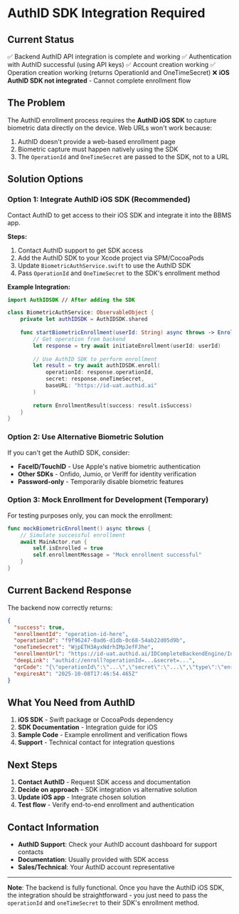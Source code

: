 # AuthID SDK Integration Required

## Current Status
✅ Backend AuthID API integration is complete and working
✅ Authentication with AuthID successful (using API keys)
✅ Account creation working
✅ Operation creation working (returns OperationId and OneTimeSecret)
❌ **iOS AuthID SDK not integrated** - Cannot complete enrollment flow

## The Problem
The AuthID enrollment process requires the **AuthID iOS SDK** to capture biometric data directly on the device. Web URLs won't work because:
1. AuthID doesn't provide a web-based enrollment page
2. Biometric capture must happen natively using the SDK
3. The `OperationId` and `OneTimeSecret` are passed to the SDK, not to a URL

## Solution Options

### Option 1: Integrate AuthID iOS SDK (Recommended)
Contact AuthID to get access to their iOS SDK and integrate it into the BBMS app.

**Steps:**
1. Contact AuthID support to get SDK access
2. Add the AuthID SDK to your Xcode project via SPM/CocoaPods
3. Update `BiometricAuthService.swift` to use the AuthID SDK
4. Pass `OperationId` and `OneTimeSecret` to the SDK's enrollment method

**Example Integration:**
```swift
import AuthIDSDK // After adding the SDK

class BiometricAuthService: ObservableObject {
    private let authIDSDK = AuthIDSDK.shared
    
    func startBiometricEnrollment(userId: String) async throws -> EnrollmentResult {
        // Get operation from backend
        let response = try await initiateEnrollment(userId: userId)
        
        // Use AuthID SDK to perform enrollment
        let result = try await authIDSDK.enroll(
            operationId: response.operationId,
            secret: response.oneTimeSecret,
            baseURL: "https://id-uat.authid.ai"
        )
        
        return EnrollmentResult(success: result.isSuccess)
    }
}
```

### Option 2: Use Alternative Biometric Solution
If you can't get the AuthID SDK, consider:
- **FaceID/TouchID** - Use Apple's native biometric authentication
- **Other SDKs** - Onfido, Jumio, or Veriff for identity verification
- **Password-only** - Temporarily disable biometric features

### Option 3: Mock Enrollment for Development (Temporary)
For testing purposes only, you can mock the enrollment:

```swift
func mockBiometricEnrollment() async throws {
    // Simulate successful enrollment
    await MainActor.run {
        self.isEnrolled = true
        self.enrollmentMessage = "Mock enrollment successful"
    }
}
```

## Current Backend Response
The backend now correctly returns:
```json
{
  "success": true,
  "enrollmentId": "operation-id-here",
  "operationId": "f9f96247-0ad6-d1db-0c68-54ab22d05d9b",
  "oneTimeSecret": "WjpETH3AyxNdrhIMpJefFJhe",
  "enrollmentUrl": "https://id-uat.authid.ai/IDCompleteBackendEngine/IdentityService/v1/enroll?...",
  "deepLink": "authid://enroll?operationId=...&secret=...",
  "qrCode": "{\"operationId\":\"...\",\"secret\":\"...\",\"type\":\"enrollment\"}",
  "expiresAt": "2025-10-08T17:46:54.465Z"
}
```

## What You Need from AuthID
1. **iOS SDK** - Swift package or CocoaPods dependency
2. **SDK Documentation** - Integration guide for iOS
3. **Sample Code** - Example enrollment and verification flows
4. **Support** - Technical contact for integration questions

## Next Steps
1. **Contact AuthID** - Request SDK access and documentation
2. **Decide on approach** - SDK integration vs alternative solution
3. **Update iOS app** - Integrate chosen solution
4. **Test flow** - Verify end-to-end enrollment and authentication

## Contact Information
- **AuthID Support**: Check your AuthID account dashboard for support contacts
- **Documentation**: Usually provided with SDK access
- **Sales/Technical**: Your AuthID account representative

---

**Note**: The backend is fully functional. Once you have the AuthID iOS SDK, the integration should be straightforward - you just need to pass the `operationId` and `oneTimeSecret` to their SDK's enrollment method.
